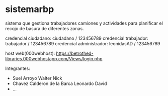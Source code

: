 # sistemarbp
sistema que gestiona trabajadores camiones y actividades para planificar el recojo de basura de diferentes zonas.

credencial ciudadano:
ciudadano / 123456789
credencial trabajador:
trabajador / 123456789
credencial administrador:
leonidasAD / 123456789

host web(000webhost): https://betrothed-libraries.000webhostapp.com/Views/login.php


Integrantes:
- Suel Arroyo Walter Nick
- Chavez Calderon de la Barca Leonardo David
- ...
